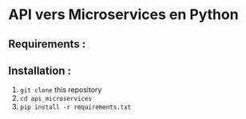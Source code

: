 # API vers Microservices en Python

## Requirements :

## Installation :

1. `git clone` this repository
2. `cd api_microservices`
3. `pip install -r requirements.txt`